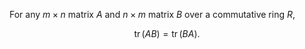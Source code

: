 For any $m\times n$ matrix $A$ and $n\times m$ matrix $B$ over a commutative ring $R$,

$$
\mathop{\mathrm{tr}}(AB) = \mathop{\mathrm{tr}}(BA).
$$
